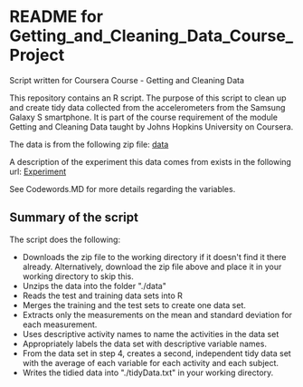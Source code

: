 # README for Getting_and_Cleaning_Data_Course_Project
Script written for Coursera Course - Getting and Cleaning Data

This repository contains an R script. The purpose of this script to clean up and create tidy data collected from the accelerometers from the Samsung Galaxy S smartphone. It is part of the course requirement of the module Getting and Cleaning Data taught by Johns Hopkins University on Coursera.

The data is from the following zip file: [data](https://d396qusza40orc.cloudfront.net/getdata%2Fprojectfiles%2FUCI%20HAR%20Dataset.zip)

A description of the experiment this data comes from exists in the following url: [Experiment](http://archive.ics.uci.edu/ml/datasets/Human+Activity+Recognition+Using+Smartphones)

See Codewords.MD for more details regarding the variables.

## Summary of the script

The script does the following:

* Downloads the zip file to the working directory if it doesn't find it there already. Alternatively, download the zip file above and place it in your working directory to skip this.
* Unzips the data into the folder "./data"
* Reads the test and training data sets into R
* Merges the training and the test sets to create one data set.
* Extracts only the measurements on the mean and standard deviation for each measurement. 
* Uses descriptive activity names to name the activities in the data set
* Appropriately labels the data set with descriptive variable names. 
* From the data set in step 4, creates a second, independent tidy data set with the average of each variable for each activity and each subject.
* Writes the tidied data into "./tidyData.txt" in your working directory.

